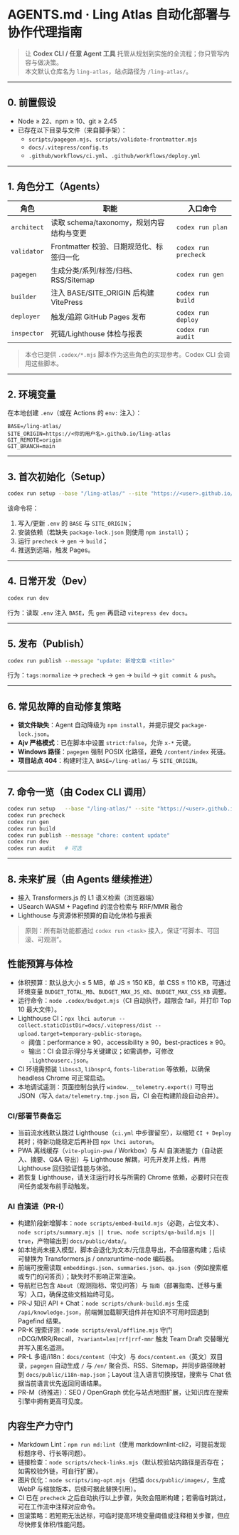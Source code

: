 
# AGENTS.md · Ling Atlas 自动化部署与协作代理指南

> 让 **Codex CLI / 任意 Agent 工具** 托管从规划到实施的全流程；你只管写内容与做决策。  
> 本文默认仓库名为 `ling-atlas`，站点路径为 `/ling-atlas/`。

---

## 0. 前置假设
- Node ≥ 22、npm ≥ 10、git ≥ 2.45
- 已存在以下目录与文件（来自脚手架）：
  - `scripts/pagegen.mjs`、`scripts/validate-frontmatter.mjs`
  - `docs/.vitepress/config.ts`
  - `.github/workflows/ci.yml`、`.github/workflows/deploy.yml`

---

## 1. 角色分工（Agents）
| 角色 | 职能 | 入口命令 |
|---|---|---|
| `architect` | 读取 schema/taxonomy，规划内容结构与变更 | `codex run plan` |
| `validator` | Frontmatter 校验、日期规范化、标签归一化 | `codex run precheck` |
| `pagegen` | 生成分类/系列/标签/归档、RSS/Sitemap | `codex run gen` |
| `builder` | 注入 BASE/SITE_ORIGIN 后构建 VitePress | `codex run build` |
| `deployer` | 触发/追踪 GitHub Pages 发布 | `codex run deploy` |
| `inspector` | 死链/Lighthouse 体检与报表 | `codex run audit` |

> 本仓已提供 `.codex/*.mjs` 脚本作为这些角色的实现参考。Codex CLI 会调用这些脚本。

---

## 2. 环境变量
在本地创建 `.env`（或在 Actions 的 `env:` 注入）：
```
BASE=/ling-atlas/
SITE_ORIGIN=https://<你的用户名>.github.io/ling-atlas
GIT_REMOTE=origin
GIT_BRANCH=main
```

---

## 3. 首次初始化（Setup）
```bash
codex run setup --base "/ling-atlas/" --site "https://<user>.github.io/ling-atlas"
```
该命令将：
1) 写入/更新 `.env` 的 `BASE` 与 `SITE_ORIGIN`；  
2) 安装依赖（若缺失 `package-lock.json` 则使用 `npm install`）；  
3) 运行 `precheck` → `gen` → `build`；  
4) 推送到远端，触发 Pages。

---

## 4. 日常开发（Dev）
```bash
codex run dev
```
行为：读取 `.env` 注入 `BASE`，先 `gen` 再启动 `vitepress dev docs`。

---

## 5. 发布（Publish）
```bash
codex run publish --message "update: 新增文章 <title>"
```
行为：`tags:normalize` → `precheck` → `gen` → `build` → `git commit & push`。

---

## 6. 常见故障的自动修复策略
- **锁文件缺失**：Agent 自动降级为 `npm install`，并提示提交 `package-lock.json`。  
- **Ajv 严格模式**：已在脚本中设置 `strict:false`，允许 `x-*` 元键。  
- **Windows 路径**：`pagegen` 强制 POSIX 化路径，避免 `/content/index` 死链。  
- **项目站点 404**：构建时注入 `BASE=/ling-atlas/` 与 `SITE_ORIGIN`。

---

## 7. 命令一览（由 Codex CLI 调用）
```bash
codex run setup   --base "/ling-atlas/" --site "https://<user>.github.io/ling-atlas"
codex run precheck
codex run gen
codex run build
codex run publish --message "chore: content update"
codex run dev
codex run audit   # 可选
```

---

## 8. 未来扩展（由 Agents 继续推进）
- 接入 Transformers.js 的 L1 语义检索（浏览器端）  
- USearch WASM + Pagefind 的混合检索与 RRF/MMR 融合  
- Lighthouse 与资源体积预算的自动化体检与报表  

> 原则：所有新功能都通过 `codex run <task>` 接入，保证“可脚本、可回滚、可观测”。

## 性能预算与体检

- 体积预算：默认总大小 ≤ 5 MB，单 JS ≤ 150 KB，单 CSS ≤ 110 KB，可通过环境变量 `BUDGET_TOTAL_MB`、`BUDGET_MAX_JS_KB`、`BUDGET_MAX_CSS_KB` 调整。
- 运行命令：`node .codex/budget.mjs`（CI 自动执行，超限会 fail，并打印 Top 10 最大文件）。
- Lighthouse CI：`npx lhci autorun --collect.staticDistDir=docs/.vitepress/dist --upload.target=temporary-public-storage`。
  - 阈值：performance ≥ 90，accessibility ≥ 90，best-practices ≥ 90。
  - 输出：CI 会显示得分与关键建议；如需调参，可修改 `.lighthouserc.json`。
- CI 环境需预装 `libnss3`, `libnspr4`, `fonts-liberation` 等依赖，以确保 headless Chrome 可正常启动。
- 本地调试遥测：页面控制台执行 `window.__telemetry.export()` 可导出 JSON（写入 `data/telemetry.tmp.json` 后，CI 会在构建阶段自动合并）。

### CI/部署节奏备忘

- 当前流水线默认跳过 Lighthouse（`ci.yml` 中步骤留空），以缩短 `CI + Deploy` 耗时；待新功能稳定后再补回 `npx lhci autorun`。
- PWA 离线缓存（`vite-plugin-pwa` / Workbox）与 AI 自演进能力（自动嵌入、摘要、Q&A 导出）与 Lighthouse 解耦，可先开发并上线，再用 Lighthouse 回归验证性能与体验。
- 若恢复 Lighthouse，请关注运行时长与所需的 Chrome 依赖，必要时只在夜间任务或发布前手动触发。

### AI 自演进（PR-I）

- 构建阶段新增脚本：`node scripts/embed-build.mjs`（必跑，占位文本）、`node scripts/summary.mjs || true`、`node scripts/qa-build.mjs || true`，产物输出到 `docs/public/data/`。
- 如本地尚未接入模型，脚本会退化为文本/元信息导出，不会阻塞构建；后续可替换为 Transformers.js / onnxruntime-node 编码器。
- 前端可按需读取 `embeddings.json`、`summaries.json`、`qa.json`（例如搜索框或专门的问答页）；缺失时不影响正常渲染。
- 导航栏已包含 `About`（观测指标、常见问答）与 `指南`（部署指南、迁移与重写）入口，确保这些文档始终可见。
- PR-J 知识 API + Chat：`node scripts/chunk-build.mjs` 生成 `/api/knowledge.json`，前端懒加载聊天组件并在知识不可用时回退到 Pagefind 结果。
- PR-K 搜索评测：`node scripts/eval/offline.mjs` 守门 nDCG/MRR/Recall，`?variant=lex|rrf|rrf-mmr` 触发 Team Draft 交替曝光并写入匿名遥测。
- PR-L 多语/i18n：`docs/content`（中文）与 `docs/content.en`（英文）双目录，`pagegen` 自动生成 `/` 与 `/en/` 聚合页、RSS、Sitemap，并同步路径映射到 `docs/public/i18n-map.json`；Layout 注入语言切换按钮，搜索与 Chat 依据当前语言优先返回同语结果。
- PR-M（待推进）：SEO / OpenGraph 优化与站点地图扩展，让知识库在搜索引擎中拥有更高可见度。

## 内容生产力守门

- Markdown Lint：`npm run md:lint`（使用 markdownlint-cli2，可提前发现标题序号、行长等问题）。
- 链接检查：`node scripts/check-links.mjs`（默认校验站内路径是否存在；如需校验外链，可自行扩展）。
- 图片优化：`node scripts/img-opt.mjs`（扫描 `docs/public/images/`，生成 WebP 与缩放版本，后续可据此替换引用）。
- CI 已在 `precheck` 之后自动执行以上步骤，失败会阻断构建；若需临时跳过，可在工作流中注释对应命令。
- 回滚策略：若短期无法达标，可临时提高环境变量阈值或注释相关步骤，但应尽快修复体积/性能问题。
